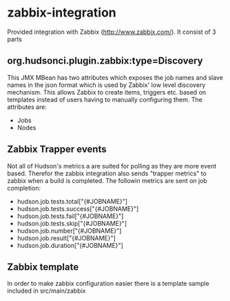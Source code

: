 zabbix-integration
==================

Provided integration with Zabbix (http://www.zabbix.com/). It consist of 3 parts

org.hudsonci.plugin.zabbix:type=Discovery
-----------------------------------------
This JMX MBean has two attributes which exposes the job names and slave names in the json format 
which is used by Zabbix' low level discovery mechanism. This allows Zabbix to create items, triggers etc. 
based on templates instead of users having to manually configuring them. The attributes are:
* Jobs
* Nodes

Zabbix Trapper events
---------------------
Not all of Hudson's metrics a are suited for polling as they are more event based. Therefor the zabbix 
integration also sends "trapper metrics" to zabbix when a build is completed. The followin metrics are sent 
on job completion:
* hudson.job.tests.total["{#JOBNAME}"]
* hudson.job.tests.success["{#JOBNAME}"]
* hudson.job.tests.fail["{#JOBNAME}"]
* hudson.job.tests.skip["{#JOBNAME}"]
* hudson.job.number["{#JOBNAME}"]
* hudson.job.result["{#JOBNAME}"]
* hudson.job.duration["{#JOBNAME}"]

Zabbix template
---------------
In order to make zabbix configuration easier there is a template sample included in src/main/zabbix

